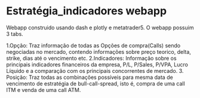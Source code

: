 # Estratégia_indicadores webapp

Webapp construido usando dash e plotly e metatrader5. O webapp possuim 3 tabs.

1.Opção: Traz informação de todas as Opções de compra(Calls) sendo negociadas no mercado, contendo informações sobre preço teorico, delta, strike, dias até o vencimento
etc.
2.Indicadores: Informação sobre os principais indicadores financeiros da empresa, P/L, P/Sales, P/VPA, Lucro Líquido e a comparação com os principais concorrentes
de mercado.
3. Posição: Traz todas as combinações possíveis para mesma data de vencimento de estratégia de bull-call-spread, isto é, compra de uma call ITM e venda de uma call ATM.

